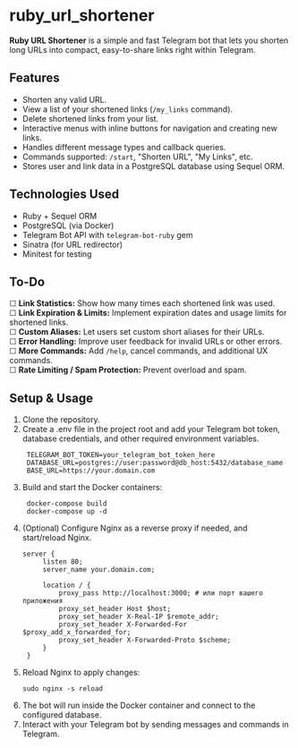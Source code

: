 # ruby_url_shortener

**Ruby URL Shortener** is a simple and fast Telegram bot that lets you shorten long URLs into compact, easy-to-share links right within Telegram.

## Features

- Shorten any valid URL.
- View a list of your shortened links (`/my_links` command).
- Delete shortened links from your list.
- Interactive menus with inline buttons for navigation and creating new links.
- Handles different message types and callback queries.
- Commands supported: `/start`, "Shorten URL", "My Links", etc.
- Stores user and link data in a PostgreSQL database using Sequel ORM.

## Technologies Used

- Ruby + Sequel ORM
- PostgreSQL (via Docker)
- Telegram Bot API with `telegram-bot-ruby` gem
- Sinatra (for URL redirector)  
- Minitest for testing

## To-Do

☐ **Link Statistics:** Show how many times each shortened link was used.  
☐ **Link Expiration & Limits:** Implement expiration dates and usage limits for shortened links.  
☐ **Custom Aliases:** Let users set custom short aliases for their URLs.  
☐ **Error Handling:** Improve user feedback for invalid URLs or other errors.  
☐ **More Commands:** Add `/help`, cancel commands, and additional UX commands.  
☐ **Rate Limiting / Spam Protection:**  Prevent overload and spam.

## Setup & Usage

1. Clone the repository.
2. Create a .env file in the project root and add your Telegram bot token, database credentials, and other required environment variables.
   ```
    TELEGRAM_BOT_TOKEN=your_telegram_bot_token_here
    DATABASE_URL=postgres://user:password@db_host:5432/database_name
    BASE_URL=https://your.domain.com
   ```
4. Build and start the Docker containers:
   ```
    docker-compose build
    docker-compose up -d
   ```
5. (Optional) Configure Nginx as a reverse proxy if needed, and start/reload Nginx.
   ```
   server {
        listen 80;
        server_name your.domain.com;
    
        location / {
            proxy_pass http://localhost:3000; # или порт вашего приложения
            proxy_set_header Host $host;
            proxy_set_header X-Real-IP $remote_addr;
            proxy_set_header X-Forwarded-For $proxy_add_x_forwarded_for;
            proxy_set_header X-Forwarded-Proto $scheme;
        }
    }
   ```
6. Reload Nginx to apply changes:
   ```
   sudo nginx -s reload
   ```
7. The bot will run inside the Docker container and connect to the configured database.
8. Interact with your Telegram bot by sending messages and commands in Telegram.

